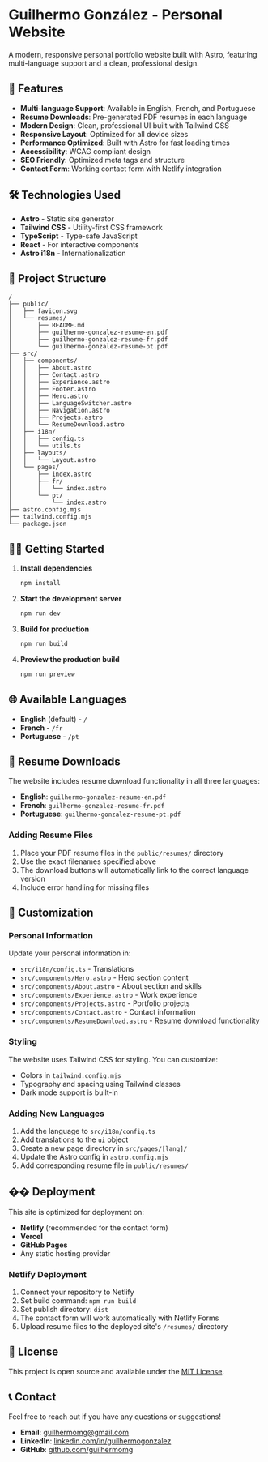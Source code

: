 # Guilhermo González - Personal Website

A modern, responsive personal portfolio website built with Astro, featuring multi-language support and a clean, professional design.

## 🚀 Features

- **Multi-language Support**: Available in English, French, and Portuguese
- **Resume Downloads**: Pre-generated PDF resumes in each language
- **Modern Design**: Clean, professional UI built with Tailwind CSS
- **Responsive Layout**: Optimized for all device sizes
- **Performance Optimized**: Built with Astro for fast loading times
- **Accessibility**: WCAG compliant design
- **SEO Friendly**: Optimized meta tags and structure
- **Contact Form**: Working contact form with Netlify integration

## 🛠️ Technologies Used

- **Astro** - Static site generator
- **Tailwind CSS** - Utility-first CSS framework
- **TypeScript** - Type-safe JavaScript
- **React** - For interactive components
- **Astro i18n** - Internationalization

## 📁 Project Structure

```
/
├── public/
│   ├── favicon.svg
│   └── resumes/
│       ├── README.md
│       ├── guilhermo-gonzalez-resume-en.pdf
│       ├── guilhermo-gonzalez-resume-fr.pdf
│       └── guilhermo-gonzalez-resume-pt.pdf
├── src/
│   ├── components/
│   │   ├── About.astro
│   │   ├── Contact.astro
│   │   ├── Experience.astro
│   │   ├── Footer.astro
│   │   ├── Hero.astro
│   │   ├── LanguageSwitcher.astro
│   │   ├── Navigation.astro
│   │   ├── Projects.astro
│   │   └── ResumeDownload.astro
│   ├── i18n/
│   │   ├── config.ts
│   │   └── utils.ts
│   ├── layouts/
│   │   └── Layout.astro
│   └── pages/
│       ├── index.astro
│       ├── fr/
│       │   └── index.astro
│       └── pt/
│           └── index.astro
├── astro.config.mjs
├── tailwind.config.mjs
└── package.json
```

## 🏃‍♂️ Getting Started

1. **Install dependencies**
   ```bash
   npm install
   ```

2. **Start the development server**
   ```bash
   npm run dev
   ```

3. **Build for production**
   ```bash
   npm run build
   ```

4. **Preview the production build**
   ```bash
   npm run preview
   ```

## 🌐 Available Languages

- **English** (default) - `/`
- **French** - `/fr`
- **Portuguese** - `/pt`

## 📄 Resume Downloads

The website includes resume download functionality in all three languages:

- **English**: `guilhermo-gonzalez-resume-en.pdf`
- **French**: `guilhermo-gonzalez-resume-fr.pdf`  
- **Portuguese**: `guilhermo-gonzalez-resume-pt.pdf`

### Adding Resume Files

1. Place your PDF resume files in the `public/resumes/` directory
2. Use the exact filenames specified above
3. The download buttons will automatically link to the correct language version
4. Include error handling for missing files

## 📝 Customization

### Personal Information
Update your personal information in:
- `src/i18n/config.ts` - Translations
- `src/components/Hero.astro` - Hero section content
- `src/components/About.astro` - About section and skills
- `src/components/Experience.astro` - Work experience
- `src/components/Projects.astro` - Portfolio projects
- `src/components/Contact.astro` - Contact information
- `src/components/ResumeDownload.astro` - Resume download functionality

### Styling
The website uses Tailwind CSS for styling. You can customize:
- Colors in `tailwind.config.mjs`
- Typography and spacing using Tailwind classes
- Dark mode support is built-in

### Adding New Languages
1. Add the language to `src/i18n/config.ts`
2. Add translations to the `ui` object
3. Create a new page directory in `src/pages/[lang]/`
4. Update the Astro config in `astro.config.mjs`
5. Add corresponding resume file in `public/resumes/`

## �� Deployment

This site is optimized for deployment on:
- **Netlify** (recommended for the contact form)
- **Vercel**
- **GitHub Pages**
- Any static hosting provider

### Netlify Deployment
1. Connect your repository to Netlify
2. Set build command: `npm run build`
3. Set publish directory: `dist`
4. The contact form will work automatically with Netlify Forms
5. Upload resume files to the deployed site's `/resumes/` directory

## 📄 License

This project is open source and available under the [MIT License](LICENSE).

## 📞 Contact

Feel free to reach out if you have any questions or suggestions!

- **Email**: guilhermomg@gmail.com
- **LinkedIn**: [linkedin.com/in/guilhermogonzalez](https://www.linkedin.com/in/guilhermogonzalez/)
- **GitHub**: [github.com/guilhermomg](https://github.com/guilhermomg)
